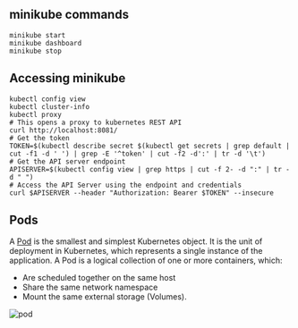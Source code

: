## minikube commands

```
minikube start
minikube dashboard
minikube stop
```


## Accessing minikube

```
kubectl config view
kubectl cluster-info
kubectl proxy
# This opens a proxy to kubernetes REST API
curl http://localhost:8081/
# Get the token
TOKEN=$(kubectl describe secret $(kubectl get secrets | grep default | cut -f1 -d ' ') | grep -E '^token' | cut -f2 -d':' | tr -d '\t')
# Get the API server endpoint
APISERVER=$(kubectl config view | grep https | cut -f 2- -d ":" | tr -d " ")
# Access the API Server using the endpoint and credentials
curl $APISERVER --header "Authorization: Bearer $TOKEN" --insecure
```

## Pods

A [Pod](https://kubernetes.io/docs/concepts/workloads/pods/pod-overview/) is the smallest and simplest Kubernetes object. It is the unit of deployment in Kubernetes, which represents a single instance of the application. A Pod is a logical collection of one or more containers, which:

* Are scheduled together on the same host
* Share the same network namespace
* Mount the same external storage (Volumes).


![pod](https://d37djvu3ytnwxt.cloudfront.net/assets/courseware/v1/7e115582907db7c7f5edde0d13fc0cd5/asset-v1:LinuxFoundationX+LFS158x+2T2017+type@asset+block/pods.jpg)
